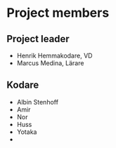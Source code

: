 # Project members

## Project leader

- Henrik Hemmakodare, VD
- Marcus Medina, Lärare

## Kodare

- Albin Stenhoff
- Amir
- Nor
- Huss
- Yotaka
- 
